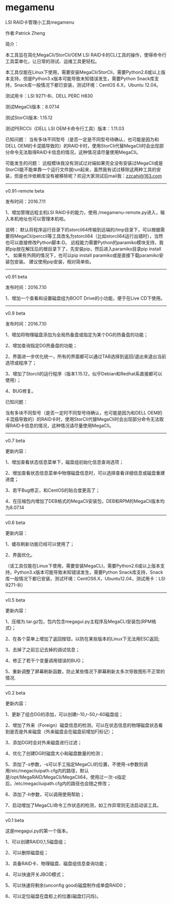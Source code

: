 # megamenu
LSI RAID卡管理小工具megamenu

作者:Patrick Zheng

简介：

本工具旨在简化MegaCli/StorCli/OEM LSI RAID卡的CLI工具的操作，使得命令行工具菜单化，让日常的测试、运维工具更轻松。

本工具仅能在Linux下使用，需要安装MegaCli/StorCli，需要Python2.6或以上版本支持，但是Python3.x版本可能导致未知错误发生，需要Python Snack库支持，Snack库一般情况下都已安装，测试环境：CentOS 6.X，Ubuntu 12.04。

测试用卡：LSI 9271-8i、DELL PERC H830

测试MegaCli版本：8.07.14

测试StorCli版本: 1.15.12

测试PERCCli（DELL LSI OEM卡命令行工具）版本：1.11.03

已知问题：
当有多块不同型号（是否一定是不同型号待确认，也可能是因为和DELL
OEM的卡混插导致的）的RAID卡时，使用StorCli代替MegaCli时会出现部分命令无法取得RAID卡信息的情况，这种情况请尽量使用MegaCli。

可能发生的问题：
远程模块我没有测试过对端如果完全没有安装过MegaCli或是StorCli能不能单靠一个运行文件就run起来，虽然我有试过移除这两种工具的安装，但是也许依赖库没有被移除呢？欢迎大家测试后mail我：zzcahj@163.com

----------------------------------------------
v0.91-remote beta

发布时间：2016.7.11

1、增加管理远程主机LSI RAID卡的能力，使用./megamenu-remote.py进入，输入本机地址也可以管理本机啦。

说明：
默认将程序运行目录下的storcli64传输到远端的/tmp目录下，可以根据需要将MegaCli/perccli等工具改名为storcli64（比如storcli64运行出错时），当然也可以直接修改Python脚本:D。
远程能力需要Python的paramiko模块支持，我把pip放在解压后的根目录下了，先安装pip，然后进入paramiko目录pip install *。
如果有外网的情况下，也可以pip install paramiko或是直接下载paramiko安装包安装。
建议使用pip安装，相对简单些。

--------------------------------
v0.91 beta 

发布时间：2016.7.10

1、增加一个查看和设置磁盘组为BOOT Drive的小功能，便于在Live CD下使用。

--------------------------------
v0.9 beta 

发布时间：2016.7.10

1、增加将物理磁盘添加为全局热备盘或指定为某个DG的热备盘的功能；

2、增加查询指定DG热备盘的功能；

2、界面进一步优化统一，所有的界面都可以通过TAB选择到返回/退出来退出当前选项或程序了；

3、增加了Storcli的运行程序（版本1.15.12，似乎Debian和Redhat系直接都可以使用）；

4、BUG修复。

已知问题：

当有多块不同型号（是否一定时不同型号待确认，也可能是因为和DELL
OEM的卡混插导致的）的RAID卡时，使用StorCli代替MegaCli时会出现部分命令无法取得RAID卡信息的情况，这种情况请尽量使用MegaCli。

--------------------------------
v0.7 beta

更新内容：

1、增加查看状态信息菜单下，磁盘组初始化信息查询选项；

2、增加查看状态信息菜单中物理磁盘信息时，可以选择查看详细信息或磁盘重建进度；

3、若干Bug修正，和CentOS的贴合度更高了；

4、在压缩包内增加了DEB格式的MegaCli安装包，DEB和RPM的MegaCli版本均为8.07.14

--------------------------------
v0.6 beta

更新内容：

1、缓存刷新功能已经可以使用了；

2、界面优化。

（该工具仅能在Linux下使用，需要安装MegaCLI，需要Python2.6或以上版本支持，Python3.x版本可能导致未知错误发生，需要Python Snack库支持，Snack库一般情况下都已安装，测试环境：CentOS6.X，Ubuntu12.04，测试用卡：LSI 9271-8i）

--------------------------------
v0.5 beta

更新内容：

1、压缩为.tar.gz包，包内包含megagui.py主程序及MegaCLI安装包(RPM格式)；

2、在各个菜单上增加了返回按钮，以防在某些版本的Linux下无法用ESC返回;

3、去掉了之前忘记去掉的调试信息；

4、修正了若干个变量调用错误的BUG；

5、重新调整了屏幕刷新函数，防止某些情况下屏幕刷新太多次导致图形不正常的情况.

--------------------------------
v0.2 beta

更新内容：

1、更新了组合DG的添加，可以创建r-10,r-50,r-60磁盘组；

2、增加了外来（Foreign）磁盘信息的检测，可以在状态信息的物理磁盘状态看到是否是外来磁盘（外来磁盘会在磁盘前增加F|标记）；

3、添加DG时会对外来磁盘进行过滤；

4、优化了创建DG时磁盘大小和磁盘数量的检测；

5、添加了-s参数，-s可以手工指定MegaCLI的位置，不使用-s参数则调用/etc/megacliuipath.cfg内的路径，默认是/opt/MegaRAID/MegaCli/MegaCli64，使用过一次-s指定后，/etc/megacliuipath.cfg内的路径也会随之修改；

6、添加了-h参数，可以调用使用帮助；

7、启动增加了MegaCLI命令工作状态的检测，如工作异常则无法启动该工具。

--------------------------------
v0.1 beta

这是megagui.py的第一个版本。

1、可以创建RAID0,1,5磁盘组；

2、可以删除磁盘组；

3、具备RAID卡、物理磁盘、磁盘组信息查询功能；

4、可以快速开关JBOD模式；

5、可以快速将剩余(unconfig good)磁盘制作成单盘RAID0；

6、可以定位磁盘在盘柜上的位置(磁盘灯闪烁)。
